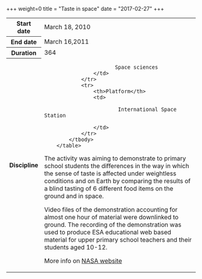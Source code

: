 +++
weight=0
title = "Taste in space"
date = "2017-02-27"
+++

<table class="table table-striped table-bordered">
            <tbody>
                <tr>
                    <th>Start date</th>
                    <td>March  18, 2010</td>
                </tr>
                <tr>
                    <th>End date</th>
                    <td>March 16,2011</td>
                </tr>
                <tr>
                    <th>Duration</th>
                    <td>364</td>
                </tr>
                <tr>
                    <th>Discipline</th>
                    <td>
                    
                           Space sciences
                    </td>
                </tr>
                <tr>
                    <th>Platform</th>
                    <td>
                   
                            International Space Station
                  
                    </td>
                </tr>
            </tbody>
        </table>

The activity was aiming to demonstrate to primary school students the differences in the way in which the sense of taste is affected under weightless conditions and on Earth by comparing the results of a blind tasting of 6 different food items on the ground and in space.

Video files of the demonstration accounting for almost one hour of material were downlinked to ground. The recording of the demonstration was used to produce ESA educational web based material for upper primary school teachers and their students aged 10-12.


More info on [NASA website](https://www.nasa.gov/audience/foreducators/trainlikeanastronaut/activities/taste_in_space.html)
